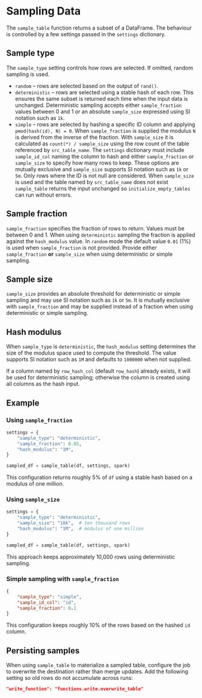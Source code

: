# Sampling Data

The `sample_table` function returns a subset of a DataFrame. The
behaviour is controlled by a few settings passed in the `settings` dictionary.

## Sample type

The `sample_type` setting controls how rows are selected.
If omitted, random sampling is used.

* `random` – rows are selected based on the output of `rand()`.
* `deterministic` – rows are selected using a stable hash of each row. This
  ensures the same subset is returned each time when the input data is
  unchanged. Deterministic sampling accepts either `sample_fraction` values
  between 0 and 1 or an absolute `sample_size` expressed using SI notation
  such as `1k`.
* `simple` – rows are selected by hashing a specific ID column and applying
  ``pmod(hash(id), N) = 0``. When ``sample_fraction`` is supplied the modulus
  ``N`` is derived from the inverse of the fraction. With ``sample_size`` it is
  calculated as ``count(*) / sample_size`` using the row count of the table
  referenced by ``src_table_name``. The ``settings`` dictionary must include
  ``sample_id_col`` naming the column to hash and either ``sample_fraction`` or
  ``sample_size`` to specify how many rows to keep. These options are mutually
  exclusive and ``sample_size`` supports SI notation such as ``1k`` or ``5m``.
  Only rows where the ID is not null are considered. When ``sample_size`` is
  used and the table named by ``src_table_name`` does not exist ``sample_table``
  returns the input unchanged so ``initialize_empty_tables`` can run without
  errors.

## Sample fraction

`sample_fraction` specifies the fraction of rows to return. Values must be
between 0 and 1. When using `deterministic` sampling the fraction is applied
against the `hash_modulus` value. In `random` mode the default value `0.01`
(1%) is used when `sample_fraction` is not provided. Provide either
`sample_fraction` **or** `sample_size` when using deterministic or simple sampling.

## Sample size

`sample_size` provides an absolute threshold for deterministic or simple sampling and may
use SI notation such as `1k` or `5m`. It is mutually exclusive with
`sample_fraction` and may be supplied instead of a fraction when using
deterministic or simple sampling.

## Hash modulus

When `sample_type` is `deterministic`, the `hash_modulus` setting determines the
size of the modulus space used to compute the threshold. The value supports SI
notation such as `1M` and defaults to `1000000` when not supplied.

If a column named by `row_hash_col` (default `row_hash`) already exists, it will
be used for deterministic sampling; otherwise the column is created using all
columns as the hash input.

## Example

### Using `sample_fraction`

```python
settings = {
    "sample_type": "deterministic",
    "sample_fraction": 0.05,
    "hash_modulus": "1M",
}

sampled_df = sample_table(df, settings, spark)
```

This configuration returns roughly 5% of `df` using a stable hash based on a
modulus of one million.

### Using `sample_size`

```python
settings = {
    "sample_type": "deterministic",
    "sample_size": "10k",  # ten thousand rows
    "hash_modulus": "1M",  # modulus of one million
}

sampled_df = sample_table(df, settings, spark)
```

This approach keeps approximately 10,000 rows using deterministic sampling.

### Simple sampling with `sample_fraction`

```json
{
    "sample_type": "simple",
    "sample_id_col": "id",
    "sample_fraction": 0.1
}
```

This configuration keeps roughly 10% of the rows based on the hashed `id` column.

## Persisting samples

When using `sample_table` to materialize a sampled table, configure the job to
overwrite the destination rather than merge updates. Add the following setting
so old rows do not accumulate across runs:

```json
"write_function": "functions.write.overwrite_table"
```
